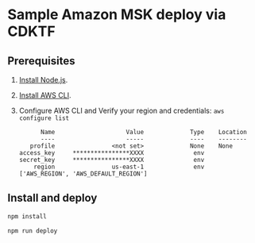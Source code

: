 # Sample Amazon MSK deploy via CDKTF

## Prerequisites

1. [Install Node.js](https://nodejs.org/en/download/package-manager).
1. [Install AWS CLI](https://docs.aws.amazon.com/cli/latest/userguide/install-cliv2.html).
1. Configure AWS CLI and Verify your region and credentials: `aws configure list`

    ```text
          Name                    Value             Type    Location
          ----                    -----             ----    --------
       profile                <not set>             None    None
    access_key     ****************XXXX              env
    secret_key     ****************XXXX              env
        region                us-east-1              env    ['AWS_REGION', 'AWS_DEFAULT_REGION']
    ```

## Install and deploy

```bash
npm install
```

```bash
npm run deploy
```
